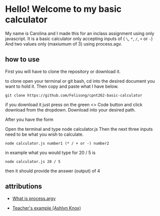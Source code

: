 # Hello! Welcome to my basic calculator

My name is Carolina and I made this for an inclass assignment using only javascript. It is a basic calculator only accepting inputs of ( `\`, `*`, `/`, `+` or `-`) And two values only (maxiumum of 3) using process.agv.

## how to use

First you will have to clone the repository or download it.

to clone open your terminal or git bash, cd into the desired document you want to hold it.
Then copy and paste what I have below.

```
git clone https://github.com/Felisong/cpnt262-basic-calculator
```

if you download it just press on the green <> Code button and click download from the dropdown. Download into your desired path.

After you have the form

Open the terminal and type node calculator.js
Then the next three inputs need to be what you wish to calculate.

```
node calculator.js number1 (* / + or -) number2
```

in example what you would type for 20 / 5 is

```
node calculator.js 20 / 5
```

then it should provide the answer (output) of
4

## attributions

- [What is process.argv](https://stackoverflow.com/questions/4351521/how-do-i-pass-command-line-arguments-to-a-node-js-program-and-receive-them)

- [Teacher's example (Ashlyn Knox)](https://github.com/sait-wbdv/calculator-activity/blob/main/app.js)

```

```
